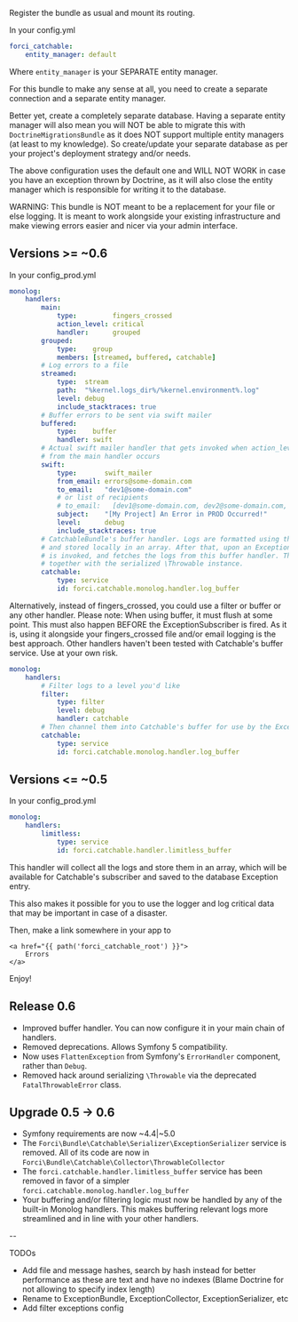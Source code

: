Register the bundle as usual and mount its routing. 

In your config.yml

```yaml
forci_catchable:
    entity_manager: default
```

Where `entity_manager` is your SEPARATE entity manager.

For this bundle to make any sense at all, you need to create a separate connection and a separate entity manager.

Better yet, create a completely separate database. Having a separate entity manager will also mean you will NOT be able to migrate this with `DoctrineMigrationsBundle` as it does NOT support multiple entity managers (at least to my knowledge). So create/update your separate database as per your project's deployment strategy and/or needs.

The above configuration uses the default one and WILL NOT WORK in case you have an exception thrown by Doctrine, as it will also close the entity manager which is responsible for writing it to the database.

WARNING: This bundle is NOT meant to be a replacement for your file or else logging. It is meant to work alongside your existing infrastructure and make viewing errors easier and nicer via your admin interface.

## Versions >= ~0.6

In your config_prod.yml

```yaml
monolog:
    handlers:
        main:
            type:         fingers_crossed
            action_level: critical
            handler:      grouped
        grouped:
            type:    group
            members: [streamed, buffered, catchable]
        # Log errors to a file
        streamed:
            type:  stream
            path:  "%kernel.logs_dir%/%kernel.environment%.log"
            level: debug
            include_stacktraces: true
        # Buffer errors to be sent via swift mailer
        buffered:
            type:    buffer
            handler: swift
        # Actual swift mailer handler that gets invoked when action_level: critical
        # from the main handler occurs
        swift:
            type:       swift_mailer
            from_email: errors@some-domain.com
            to_email:   "dev1@some-domain.com"
            # or list of recipients
            # to_email:   [dev1@some-domain.com, dev2@some-domain.com, ...]
            subject:    "[My Project] An Error in PROD Occurred!"
            level:      debug
            include_stacktraces: true
        # CatchableBundle's buffer handler. Logs are formatted using the hardcoded \Monolog\Formatter\ScalarFormatter
        # and stored locally in an array. After that, upon an Exception, the `Forci\Bundle\Catchable\Subscriber\ExceptionSubscriber`
        # is invoked, and fetches the logs from this buffer handler. This allows you to have your Symfony logs persisted
        # together with the serialized \Throwable instance.
        catchable:
            type: service
            id: forci.catchable.monolog.handler.log_buffer
```

Alternatively, instead of fingers_crossed, you could use a filter or buffer or any other handler.
Please note: When using buffer, it must flush at some point. This must also happen BEFORE the ExceptionSubscriber is fired.
As it is, using it alongside your fingers_crossed file and/or email logging is the best approach.
Other handlers haven't been tested with Catchable's buffer service. Use at your own risk.

```yaml
monolog:
    handlers:
        # Filter logs to a level you'd like
        filter:
            type: filter
            level: debug
            handler: catchable
        # Then channel them into Catchable's buffer for use by the ExceptionSubscriber as described above
        catchable:
            type: service
            id: forci.catchable.monolog.handler.log_buffer
```

## Versions <= ~0.5
In your config_prod.yml

```yaml
monolog:
    handlers:
        limitless:
            type: service
            id: forci.catchable.handler.limitless_buffer
```

This handler will collect all the logs and store them in an array, which will be available for Catchable's subscriber and saved to the database Exception entry.

This also makes it possible for you to use the logger and log critical data that may be important in case of a disaster.

Then, make a link somewhere in your app to

```twig
<a href="{{ path('forci_catchable_root') }}">
    Errors
</a>
```

Enjoy!

## Release 0.6

- Improved buffer handler. You can now configure it in your main chain of handlers.
- Removed deprecations. Allows Symfony 5 compatibility.
- Now uses `FlattenException` from Symfony's `ErrorHandler` component, rather than `Debug`.
- Removed hack around serializing `\Throwable` via the deprecated `FatalThrowableError` class.

## Upgrade 0.5 -> 0.6

- Symfony requirements are now ~4.4|~5.0
- The `Forci\Bundle\Catchable\Serializer\ExceptionSerializer` service is removed. All of its code are now in `Forci\Bundle\Catchable\Collector\ThrowableCollector`
- The `forci.catchable.handler.limitless_buffer` service has been removed in favor of a simpler `forci.catchable.monolog.handler.log_buffer`
- Your buffering and/or filtering logic must now be handled by any of the built-in Monolog handlers. This makes buffering relevant logs more streamlined and in line with your other handlers.

--

TODOs

- Add file and message hashes, search by hash instead for better performance as these are text and have no indexes (Blame Doctrine for not allowing to specify index length)
- Rename to ExceptionBundle, ExceptionCollector, ExceptionSerializer, etc
- Add filter exceptions config